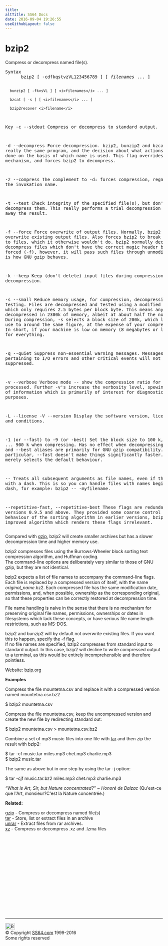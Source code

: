 ```yaml
---
title:
altTitle: SS64 Docs
date: 2016-09-04 19:26:55
useGithubLayout: false
---
```

<!-- #BeginLibraryItem "/Library/head_bash.lbi" --><!-- #EndLibraryItem --><h1>bzip2</h1> 
<p>Compress or decompress named file(s).</p>
<pre>Syntax
      bzip2 [ -cdfkqstvzVL123456789 ] [ <i>filenames</i> ... ]

      bunzip2 [ -fkvsVL ] [ <i>filenames</i> ... ]

      bzcat [ -s ] [ <i>filenames</i> ... ]

      bzip2recover <i>filename</i>

Key
   -c --stdout      Compress or decompress to standard output.

   -d --decompress  Force decompression. bzip2, bunzip2 and bzcat are really the same program,
                    and the decision about what actions to take is done on the basis of which
                    name is used. This flag overrides that mechanism, and forces bzip2 to decompress.

   -z --compress    The complement to -d: forces compression, regardless of the invokation name.

   -t --test        Check integrity of the specified file(s), but don't decompress them.
                    This really performs a trial decompression and throws away the result.

   -f --force       Force overwrite of output files. Normally, bzip2 will not overwrite existing
                    output files. Also forces bzip2 to break hard links to files, which it otherwise
                    wouldn't do. bzip2 normally declines to decompress files which don't have the
                    correct magic header bytes. If forced (-f), however, it will pass such files
                    through unmodified. This is how GNU gzip behaves.

   -k --keep        Keep (don't delete) input files during compression or decompression.

   -s --small       Reduce memory usage, for compression, decompression and testing. Files are
                    decompressed and tested using a modified algorithm which only requires 2.5 bytes
                    per block byte. This means any file can be decompressed in 2300k of memory, albeit
                    at about half the normal speed. During compression, -s selects a block size of
                    200k, which limits memory use to around the same figure, at the expense of your
                    compression ratio. In short, if your machine is low on memory (8 megabytes or less),
                    use -s for everything.

   -q --quiet       Suppress non-essential warning messages. Messages pertaining to I/O errors and
                    other critical events will not be suppressed.

   -v --verbose     Verbose mode -- show the compression ratio for each file processed. Further -v's
                    increase the verbosity level, spewing out lots of information which is primarily
                    of interest for diagnostic purposes.

   -L --license
   -V --version     Display the software version, license terms and conditions.

   -1 (or --fast) to -9 (or -best)
                    Set the block size to 100 k, 200 k ... 900 k when compressing. Has no effect when
                    decompressing. The --fast and --best aliases are primarily for GNU gzip
                    compatibility. In particular, --fast doesn't make things significantly faster.
                    And --best merely selects the default behaviour.

   --               Treats all subsequent arguments as file names, even if they start with a dash.
                    This is so you can handle files with names beginning with a dash,
                    for example: bzip2 -- -myfilename.

   --repetitive-fast, --repetitive-best
                    These flags are redundant in versions 0.9.5 and above. They provided some coarse
                    control over the behaviour of the sorting algorithm in earlier versions, bzip now
                    has an improved algorithm which renders these flags irrelevant.</pre>
<p>Compared with <a href="gzip.html">gzip</a>, bzip2 will create smaller archives but has a slower  decompression time and higher memory use.</p>
<p>bzip2 compresses files using the Burrows-Wheeler block sorting text compression algorithm, and Huffman coding.<br>
The command-line options are deliberately very similar to those of GNU gzip, but they are not identical. </p>
<p>bzip2 expects a list of file names to accompany the command-line flags. Each file is replaced by a compressed version of itself, with the name <span class="code"><i>original_name</i>.bz2</span>. Each compressed file has the same modification date, permissions, and, when possible, ownership as the corresponding original, so that these properties can be correctly restored at decompression time. </p>
<p>File name handling is naive in the sense that there is no mechanism for preserving original file names, permissions, ownerships or dates in filesystems which lack these concepts, or have serious file name length restrictions, such as MS-DOS. </p>
<p>bzip2 and bunzip2 will by default not overwrite existing files. If you want this to happen, specify the -f flag. <br>
If no file names are specified, bzip2 compresses from standard input to standard output. In this case, bzip2 will decline to write compressed output to a terminal, as this would be entirely incomprehensible and therefore pointless.</p>
<p>Website: <a href="http://www.bzip.org/">bzip.org</a></p>
<p><b>Examples</b></p>
<p>Compress the file <span class="code">mountetna.csv</span> and replace it with a compressed version named <span class="code">mountetna.csv.bz2</span></p>
<p><span class="code">$ 
bzip2 mountetna.csv</span></p>
<p>Compress the file <span class="code">mountetna.csv</span>, keep the uncompressed version and create the new file by redirecting standard out:</p>
<p class="code">$ 
bzip2 mountetna.csv &gt; mountetna.csv.bz2</p>
<p> Combine a set of mp3 music files into one file with <a href="tar.html">tar</a> and then zip the result with bzip2:</p>
<p class="code"> $      tar -cf music.tar miles.mp3 chet.mp3 charlie.mp3<br>
$ 
bzip2 music.tar</p>
<p>The same as above but in one step by using the <span class="code">tar -j</span> option:</p>
<p class="code"> $ tar -cjf music.tar.bz2 miles.mp3 chet.mp3 charlie.mp3</p>
<p class="quote"><i>“What is Art, Sir, but Nature concentrated?” ~ Honoré de Balzac</i> (Qu'est-ce que l'Art, monsieur?C'est la Nature concentrée.)</p>
<p><b>Related:</b></p>
<p><a href="gzip.html">gzip</a> - Compress or decompress named file(s)<br>
<a href="tar.html">tar</a> - Store, list or extract files in an archive<br>
<a href="unrar.html">unrar</a> - Extract files from rar archives.<br>
<a href="xz.html">xz</a> - Compress or decompress .xz and .lzma files</p><!-- #BeginLibraryItem "/Library/foot_bash.lbi" --><p>
<!-- bash300 -->
<ins class="adsbygoogle" style="display:inline-block;width:300px;height:250px" data-ad-client="ca-pub-6140977852749469" data-ad-slot="4615356305"></ins>
<script>
(adsbygoogle = window.adsbygoogle || []).push({});
</script></p>
<hr>
<div id="bl" class="footer"><a href="bzip2.html#"><img src="../images/top.png" width="30" height="22" alt="Back to the Top"></a></div>
<div id="br" class="footer, tagline">© Copyright <a href="../index.html">SS64.com</a> 1999-2016<br>
Some rights reserved</div><!-- #EndLibraryItem -->
